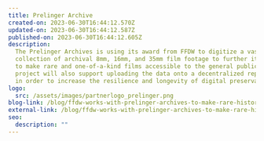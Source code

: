 ```yaml
---
title: Prelinger Archive
created-on: 2023-06-30T16:44:12.570Z
updated-on: 2023-06-30T16:44:12.587Z
published-on: 2023-06-30T16:44:12.605Z
description:
  The Prelinger Archives is using its award from FFDW to digitize a vast
  collection of archival 8mm, 16mm, and 35mm film footage to further its mission
  to make rare and one-of-a-kind films accessible to the general public. This
  project will also support uploading the data onto a decentralized repository
  in order to increase the resilience and longevity of digital preservation.
logo:
  src: /assets/images/partnerlogo_prelinger.png
blog-link: /blog/ffdw-works-with-prelinger-archives-to-make-rare-historic-films-more-accessible-using-the-decentralized-web/
external-link: /blog/ffdw-works-with-prelinger-archives-to-make-rare-historic-films-more-accessible-using-the-decentralized-web/
seo:
  description: ""
---
```

